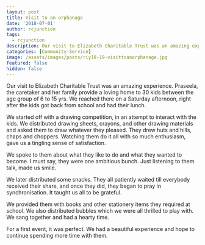 ```yaml
---
layout: post
title: Visit to an orphanage
date: '2018-07-01'
author: rcjunction
tags:
  - rcjunction
description: Our visit to Elizabeth Charitable Trust was an amazing experience.
categories: [Community-Service]
image: /assets/images/posts/riy18-19-visittoanorphanage.jpg
featured: false
hidden: false
---
```

Our visit to Elizabeth Charitable Trust was an amazing experience. Praseela, the caretaker and her family provide a loving home to 30 kids between the age group of 6 to 15 yrs. We reached there on a Saturday afternoon, right after the kids got back from school and had their lunch. 

We started off with a drawing competition, in an attempt to interact with the kids. We distributed drawing sheets, crayons, and other drawing materials and asked them to draw whatever they pleased. They drew huts and hills, chaps and choppers. Watching them do it all with so much enthusiasm, gave us a tingling sense of satisfaction. 

We spoke to them about what they like to do and what they wanted to become. I must say, they were one ambitious bunch. Just listening to them talk, made us smile. 

We later distributed some snacks. They all patiently waited till everybody received their share, and once they did, they began to pray in synchronisation. It taught us all to be grateful. 

We provided them with books and other stationery items they required at school. We also distributed bubbles which we were all thrilled to play with. We sang together and had a hearty time.

For a first event, it was perfect. We had a beautiful experience and hope to continue spending more time with them.
